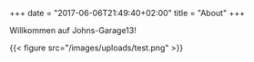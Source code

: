 +++
date = "2017-06-06T21:49:40+02:00"
title = "About"
+++

Willkommen auf Johns-Garage13!

{{< figure src="/images/uploads/test.png" >}}
